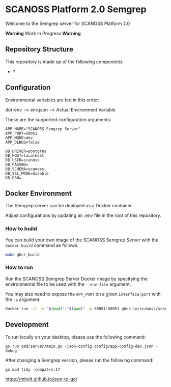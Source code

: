 # SCANOSS Platform 2.0 Semgrep
Welcome to the Semgrep server for SCANOSS Platform 2.0

**Warning** Work In Progress **Warning**

## Repository Structure
This repository is made up of the following components:
* ?

## Configuration

Environmental variables are fed in this order:

dot-env --> env.json -->  Actual Environment Variable

These are the supported configuration arguments:

```
APP_NAME="SCANOSS Semgrep Server"
APP_PORT=50051
APP_MODE=dev
APP_DEBUG=false

DB_DRIVER=postgres
DB_HOST=localhost
DB_USER=scanoss
DB_PASSWD=
DB_SCHEMA=scanoss
DB_SSL_MODE=disable
DB_DSN=
```


## Docker Environment

The Semgrep server can be deployed as a Docker container.

Adjust configurations by updating an .env file in the root of this repository.


### How to build

You can build your own image of the SCANOSS Semgrep Server with the ```docker build``` command as follows.

```bash
make ghcr_build
```


### How to run

Run the SCANOSS Semgrep Server Docker image by specifying the environmental file to be used with the ```--env-file``` argument. 

You may also need to expose the ```APP_PORT``` on a given ```interface:port``` with the ```-p``` argument.

```bash
docker run -it -v "$(pwd)":"$(pwd)" -p 50051:50051 ghcr.io/scanoss/scanoss-dependencies -json-config $(pwd)/config/app-config-docker-local-dev.json -debug
```

## Development

To run locally on your desktop, please use the following command:

```shell
go run cmd/server/main.go -json-config config/app-config-dev.json -debug
```

After changing a Semgrep version, please run the following command:
```shell
go mod tidy -compat=1.17
```
https://mholt.github.io/json-to-go/

